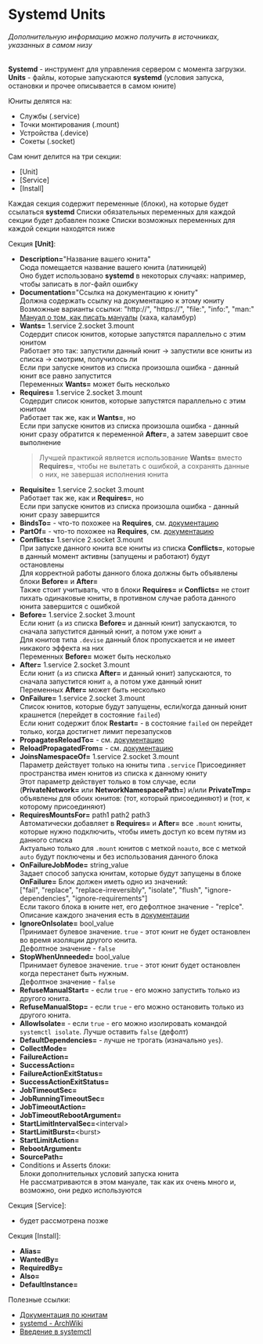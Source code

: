 # Systemd Units
###### *Дополнительную информацию можно получить в источниках, указанных в самом низу*
**Systemd** - инструмент для управления сервером с момента загрузки.  
**Units** - файлы, которые запускаются **systemd** (условия запуска, остановки и прочее описывается в самом юните)  

Юниты делятся на:
* Службы (.service)  
* Точки монтирования (.mount)  
* Устройства (.device)  
* Сокеты (.socket)

Сам юнит делится на три секции:
* \[Unit\]
* \[Service\]
* \[Install\]

Каждая секция содержит переменные (блоки), на которые будет ссылаться **systemd**
Списки обязательных переменных для каждой секции будет добавлен позже
Списки возможных переменных для каждой секции находятся ниже

Секция **\[Unit\]**:
* **Description=**"Название вашего юнита"  
Сюда помещается название вашего юнита (латиницей)  
Оно будет использовано **systemd** в некоторых случаях: например, чтобы записать в лог-файл ошибку  
* **Documentation=**"Ссылка на документацию к юниту"  
Должна содержать ссылку на документацию к этому юниту  
Возможные варианты ссылки: "http://", "https://", "file:", "info:", "man:"  
[Мануал о том, как писать мануалы](http://man7.org/linux/man-pages/man7/uri.7.html) (хаха, каламбур)  
* **Wants=** 1.service 2.socket 3.mount  
Содердит список юнитов, которые запустятся параллельно с этим юнитом  
Работает это так: запустили данный юнит -> запустили все юниты из списка -> смотрим, получилось ли  
Если при запуске юнитов из списка произошла ошибка - данный юнит все равно запустится  
Переменных **Wants=** может быть несколько  
* **Requires=** 1.service 2.socket 3.mount  
Содердит список юнитов, которые запустятся параллельно с этим юнитом  
Работает так же, как и **Wants=**, но  
Если при запуске юнитов из списка произошла ошибка - данный юнит сразу обратится к переменной **After=**, а затем завершит свое выполнение  
  > Лучшей практикой является использование **Wants=** вместо **Requires=**, чтобы не вылетать с ошибкой, а сохранять данные о них, не завершая исполнения юнита  
* **Requisite=** 1.service 2.socket 3.mount  
Работает так же, как и **Requires=**, но  
Если при запуске юнитов из списка произошла ошибка - данный юнит сразу завершится  
* **BindsTo=** - что-то похожее на **Requires**, см. [документацию](https://www.freedesktop.org/software/systemd/man/systemd.unit.html#BindsTo=)  
* **PartOf=** - что-то похожее на **Requires**, см. [документацию](https://www.freedesktop.org/software/systemd/man/systemd.unit.html#PartOf=)  
* **Conflicts=** 1.service 2.socket 3.mount  
При запуске данного юнита все юниты из списка **Conflicts=**, которые в данный момент активны (запущены и работают) будут остановлены  
Для корректной работы данного блока должны быть объявлены блоки **Before=** и **After=**  
Также стоит учитывать, что в блоки **Requires=** и **Conflicts=** не стоит пихать одинаковые юниты, в противном случае работа данного юнита завершится с ошибкой  
* **Before=** 1.service 2.socket 3.mount  
Если юнит (`a` из списка **Before=** и данный юнит) запускаются, то сначала запустится данный юнит, а потом уже юнит `a`  
Для юнитов типа `.devise` данный блок пропускается и не имеет никакого эффекта на них  
Переменных **Before=** может быть несколько  
* **After=** 1.service 2.socket 3.mount  
Если юнит (`a` из списка **After=** и данный юнит) запускаются, то сначала запустится юнит `a`, а потом уже данный юнит  
Переменных **After=** может быть несколько  
* **OnFailure=** 1.service 2.socket 3.mount  
Список юнитов, которые будут запущены, если/когда данный юнит крашнется (перейдет в состояние `failed`)  
Если юнит содержит блок **Restart=** - в состояние `failed` он перейдет только, когда достигнет лимит перезапусков  
* **PropagatesReloadTo=** - см. [документацию](https://www.freedesktop.org/software/systemd/man/systemd.unit.html#PropagatesReloadTo=)  
* **ReloadPropagatedFrom=** - см. [документацию](https://www.freedesktop.org/software/systemd/man/systemd.unit.html#PropagatesReloadTo=)  
* **JoinsNamespaceOf=** 1.service 2.socket 3.mount  
Параметр действует только на юниты типа `.service`
Присоединяет пространства имен юнитов из списка к данному юниту  
Этот параметр действует только в том случае, если (**PrivateNetwork=** или **NetworkNamespacePath=**) и/или **PrivateTmp=** объявлены для обоих юнитов: (тот, который присоединяют) и (тот, к которому присоединяют)  
* **RequiresMountsFor=** path1 path2 path3  
Автоматически добавляет в **Requires=** и **After=** все `.mount` юниты, которые нужно подключить, чтобы иметь доступ ко всем путям из данного списка  
Актуально только для `.mount` юнитов с меткой `noauto`, все с меткой `auto` будут поключены и без использования данного блока  
* **OnFailureJobMode=** string_value  
Задает способ запуска юнитам, которые будут запущены в блоке **OnFailure=**
Блок должен иметь одно из значений:  
\["fail", "replace", "replace-irreversibly", "isolate", "flush", "ignore-dependencies", "ignore-requirements"\]  
Если такого блока в юните нет, его дефолтное значение - "replce".  
Описание каждого значения есть в [документации](https://www.freedesktop.org/software/systemd/man/systemctl.html#--job-mode=)
* **IgnoreOnIsolate=** bool_value  
Принимает булевое значение. `true` - этот юнит не будет остановлен во время изоляции другого юнита.  
Дефолтное значение - `false`  
* **StopWhenUnneeded=** bool_value  
Принимает булевое значение. `true` - этот юнит будет остановлен когда перестанет быть нужным.  
Дефолтное значение - `false` 
* **RefuseManualStart=** - если `true` - его можно запустить только из другого юнита.  
* **RefuseManualStop=** - если `true` - его можно остановить только из другого юнита.  
* **AllowIsolate=** - если `true` - его можно изолировать командой `systemctl isolate`. Лучше оставить `false` (дефолт)  
* **DefaultDependencies=** - лучше не трогать (изначально `yes`).  
* **CollectMode=** 
* **FailureAction=**
* **SuccessAction=**
* **FailureActionExitStatus=**
* **SuccessActionExitStatus=**
* **JobTimeoutSec=**
* **JobRunningTimeoutSec=**
* **JobTimeoutAction=**
* **JobTimeoutRebootArgument=**
* **StartLimitIntervalSec=**\<interval\>
* **StartLimitBurst=**\<burst\>
* **StartLimitAction=**
* **RebootArgument=**
* **SourcePath=**
* Conditions и Asserts блоки:  
Блоки дополнительных условий запуска юнита  
Не рассматриваются в этом мануале, так как их очень много и, возможно, они редко используются

Секция \[Service\]:
* будет рассмотрена позже

Секция \[Install\]:
* **Alias=**
* **WantedBy=**
* **RequiredBy=**
* **Also=**
* **DefaultInstance=**

Полезные ссылки:
* [Документация по юнитам](https://www.freedesktop.org/software/systemd/man/systemd.unit.html)
* [systemd - ArchWiki](https://wiki.archlinux.org/index.php/Systemd_(%D0%A0%D1%83%D1%81%D1%81%D0%BA%D0%B8%D0%B9))
* [Введение в systemctl](https://community.vscale.io/hc/ru/community/posts/211805669-%D0%92%D0%B2%D0%B5%D0%B4%D0%B5%D0%BD%D0%B8%D0%B5-%D0%B2-systemd-%D0%A1%D0%B5%D1%80%D0%B2%D0%B8%D1%81%D1%8B-%D1%8E%D0%BD%D0%B8%D1%82%D1%8B)
